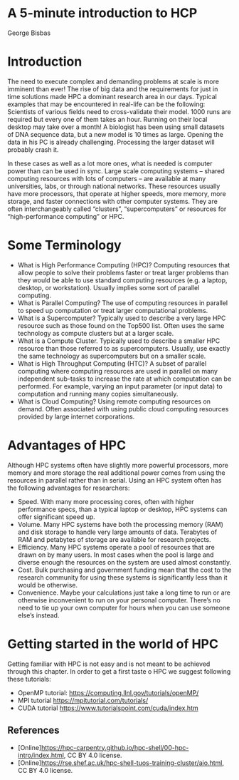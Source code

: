 # A 5-minute introduction to HCP

George Bisbas

# Introduction
The need to execute complex and demanding problems at scale is more imminent than ever! The rise of big data and the requirements for just in time solutions made HPC a dominant research area in our days. Typical examples that may be encountered in real-life can be the following: Scientists of various fields need to cross-validate their model. 1000 runs are required but every one of them takes an hour. Running on their local desktop may take over a month! A biologist has been using small datasets of DNA sequence data, but a new model is 10 times as large. Opening the data in his PC is already challenging. Processing the larger dataset will probably crash it.

In these cases as well as a lot more ones, what is needed is computer power than can be used in sync. Large scale computing systems – shared computing resources with lots of computers – are available at many universities, labs, or through national networks. These resources usually have more processors, that operate at higher speeds, more memory, more storage, and faster connections with other computer systems. They are often interchangeably called “clusters”, “supercomputers” or resources for “high-performance computing” or HPC.

# Some Terminology 

* What is High Performance Computing (HPC)? Computing resources that allow people to solve their problems faster or treat larger problems than they would be able to use standard computing resources (e.g. a laptop, desktop, or workstation). Usually implies some sort of parallel computing.
* What is Parallel Computing? The use of computing resources in parallel to speed up computation or treat larger computational problems.
* What is a Supercomputer? Typically used to describe a very large HPC resource such as those found on the Top500 list. Often uses the same technology as compute clusters but at a larger scale.
* What is a Compute Cluster. Typically used to describe a smaller HPC resource than those referred to as supercomputers. Usually, use exactly the same technology as supercomputers but on a smaller scale.
* What is High Throughput Computing (HTC)? A subset of parallel computing where computing resources are used in parallel on many independent sub-tasks to increase the rate at which computation can be performed. For example, varying an input parameter (or input data) to computation and running many copies simultaneously.
* What is Cloud Computing? Using remote computing resources on demand. Often associated with using public cloud computing resources provided by large internet corporations.


# Advantages of HPC
Although HPC systems often have slightly more powerful processors, more memory and more storage the real additional power comes from using the resources in parallel rather than in serial. Using an HPC system often has the following advantages for researchers:

* Speed. With many more processing cores, often with higher performance specs, than a typical laptop or desktop, HPC systems can offer significant speed up.
* Volume. Many HPC systems have both the processing memory (RAM) and disk storage to handle very large amounts of data. Terabytes of RAM and petabytes of storage are available for research projects.
* Efficiency. Many HPC systems operate a pool of resources that are drawn on by many users. In most cases when the pool is large and diverse enough the resources on the system are used almost constantly.
* Cost. Bulk purchasing and government funding mean that the cost to the research community for using these systems is significantly less than it would be otherwise.
* Convenience. Maybe your calculations just take a long time to run or are otherwise inconvenient to run on your personal computer. There’s no need to tie up your own computer for hours when you can use someone else’s instead.

# Getting started in the world of HPC

Getting familiar with HPC is not easy and is not meant to be achieved through this chapter. In order to get a first taste o HPC we suggest following these tutorials:

* OpenMP tutorial: https://computing.llnl.gov/tutorials/openMP/
* MPI tutorial https://mpitutorial.com/tutorials/
* CUDA tutorial https://www.tutorialspoint.com/cuda/index.htm



## References

* [Online]https://hpc-carpentry.github.io/hpc-shell/00-hpc-intro/index.html, CC BY 4.0 license.
* [Online]https://rse.shef.ac.uk/hpc-shell-tuos-training-cluster/aio.html, CC BY 4.0 license.
